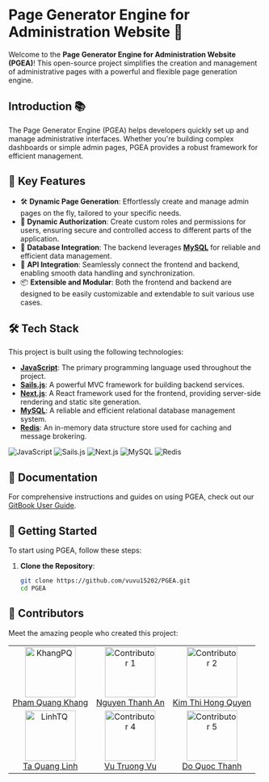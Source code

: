 # Page Generator Engine for Administration Website 🚀

Welcome to the **Page Generator Engine for Administration Website (PGEA)**! This open-source project simplifies the creation and management of administrative pages with a powerful and flexible page generation engine.

## Introduction 📚

The Page Generator Engine (PGEA) helps developers quickly set up and manage administrative interfaces. Whether you're building complex dashboards or simple admin pages, PGEA provides a robust framework for efficient management.

## 🌈 Key Features

- 🛠️ **Dynamic Page Generation**: Effortlessly create and manage admin pages on the fly, tailored to your specific needs.
- 🔐 **Dynamic Authorization**: Create custom roles and permissions for users, ensuring secure and controlled access to different parts of the application.
- 💾 **Database Integration**: The backend leverages **[MySQL](https://www.mysql.com/)** for reliable and efficient data management.
- 🔄 **API Integration**: Seamlessly connect the frontend and backend, enabling smooth data handling and synchronization.
- 📦 **Extensible and Modular**: Both the frontend and backend are designed to be easily customizable and extendable to suit various use cases.

## 🛠️ Tech Stack

This project is built using the following technologies:

- **<a href="https://developer.mozilla.org/en-US/docs/Web/JavaScript" target="_blank">JavaScript</a>**: The primary programming language used throughout the project.
- **<a href="https://sailsjs.com/" target="_blank">Sails.js</a>**: A powerful MVC framework for building backend services.
- **<a href="https://nextjs.org/" target="_blank">Next.js</a>**: A React framework used for the frontend, providing server-side rendering and static site generation.
- **<a href="https://www.mysql.com/" target="_blank">MySQL</a>**: A reliable and efficient relational database management system.
- **<a href="https://redis.io/" target="_blank">Redis</a>**: An in-memory data structure store used for caching and message brokering.

![JavaScript](https://img.shields.io/badge/-JavaScript-F7DF1E?style=for-the-badge&logo=javascript&logoColor=black) ![Sails.js](https://img.shields.io/badge/-Sails.js-0b334d?style=for-the-badge&logo=sails.js&logoColor=white) ![Next.js](https://img.shields.io/badge/-Next.js-000000?style=for-the-badge&logo=next.js&logoColor=white) ![MySQL](https://img.shields.io/badge/-MySQL-4479A1?style=for-the-badge&logo=mysql&logoColor=white) ![Redis](https://img.shields.io/badge/-Redis-DC382D?style=for-the-badge&logo=redis&logoColor=white)
## 📖 Documentation

For comprehensive instructions and guides on using PGEA, check out our <a href="https://quanglinhtas-organization.gitbook.io/pgea-user-guide" target="_blank">GitBook User Guide</a>.
## 🚀 Getting Started

To start using PGEA, follow these steps:

1. **Clone the Repository**:
   ```bash
   git clone https://github.com/vuvu15202/PGEA.git
   cd PGEA
   
## 👥 Contributors

Meet the amazing people who created this project:

<table>
  <tr>
    <td align="center">
      <img src="https://avatars.githubusercontent.com/u/20201841?v=4" width="100px;" alt="KhangPQ"/>
      <br />
      <a href="https://github.com/khangpqvn">Pham Quang Khang</a>
    </td>
    <td align="center">
      <img src="https://avatars.githubusercontent.com/u/2345678?v=4" width="100px;" alt="Contributor 1"/>
      <br />
      <a href="https://github.com/username1">Nguyen Thanh An</a>
    </td>
    <td align="center">
      <img src="https://avatars.githubusercontent.com/u/122085456?v=4" width="100px;" alt="Contributor 2"/>
      <br />
      <a href="https://github.com/quinne2002">Kim Thi Hong Quyen</a>
    </td>
  </tr>
  <tr>
    <td align="center">
      <img src="https://avatars.githubusercontent.com/u/119463897?s=400&u=7400bf30a461f4a368bdc39bfc6d18d43c340704&v=4" width="100px;" alt="LinhTQ"/>
      <br />
      <a href="https://github.com/L1N6">Ta Quang Linh</a>
    </td>
    <td align="center">
      <img src="https://avatars.githubusercontent.com/u/122299627?v=4" width="100px;" alt="Contributor 4"/>
      <br />
      <a href="https://github.com/vuvu15202">Vu Truong Vu</a>
    </td>
    <td align="center">
      <img src="https://avatars.githubusercontent.com/u/129383408?v=4" width="100px;" alt="Contributor 5"/>
      <br />
      <a href="https://github.com/DoQuocThanh">Do Quoc Thanh</a>
    </td>
  </tr>
</table>
